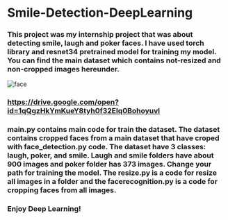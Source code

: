 # Smile-Detection-DeepLearning
### This project was my internship project that was about detecting smile, laugh and poker faces. I have used torch library and resnet34 pretrained model for training my model. You can find the main dataset which contains not-resized and non-cropped images hereunder.
![face](https://user-images.githubusercontent.com/41823988/66033776-d197bd80-e514-11e9-94d4-49c884606810.gif)

### https://drive.google.com/open?id=1qQgzHkYmKueY8tyh0f32EIq0Bohoyuvl

### main.py contains main code for train the dataset. The dataset contains cropped faces from a main dataset that have croped with face_detection.py code. The dataset have 3 classes: laugh, poker, and smile. Laugh and smile folders have about 900 images and poker folder has 373 images. Change your path for training the model. The resize.py is a code for resize all images in a folder and the facerecognition.py is a code for cropping faces from all images.


### Enjoy Deep Learning!


